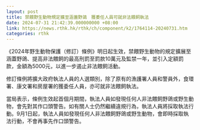 ```yaml
---
layout: post
title: 禁餵野生動物規定擴至涵蓋野鴿　獲委任人員可就非法餵飼執法
date: 2024-07-31 21:42:39.000000000 +08:00
link: https://news.rthk.hk/rthk/ch/component/k2/1764114-20240731.htm
categories: rthk
---
```


《2024年野生動物保護（修訂）條例》明日起生效，禁餵野生動物的規定擴展至涵蓋野鴿、提高非法餵飼的最高刑罰至罰款10萬元及監禁一年，並引入定額罰款，金額為5000元，以進一步遏止非法餵飼活動。

修訂條例將擴大政府執法人員的人選類別，除了原有的漁護署人員和警員外，食環署、康文署和房屋署的獲委任人員，亦可就非法餵飼執法。

當局表示，條例生效起首個月期間，執法人員如發現任何人非法餵飼野鴿或野生動物，會先對其作口頭警告。如有關人士仍然繼續違規行為，執法人員將採取執法行動。9月1日起，執法人員如發現任何人非法餵飼野鴿或野生動物，會即時採取執法行動，不會再事先作口頭警告。
